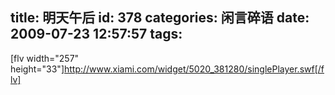 title: 明天午后
id: 378
categories: 闲言碎语
date: 2009-07-23 12:57:57
tags:
---

[flv width=&quot;257&quot; height=&quot;33&quot;]http://www.xiami.com/widget/5020_381280/singlePlayer.swf[/flv]
